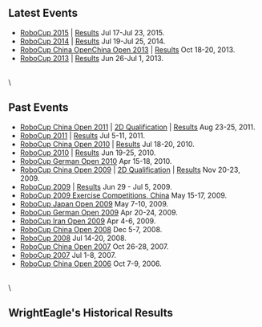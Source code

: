 Latest Events
-------------

-   [RoboCup 2015](http://www.robocup2015.org/) | [Results](http://result.robocup2015.org/show/item?id=66) Jul 17-Jul 23, 2015.
-   [RoboCup 2014](http://www.robocup2014.org/) | [Results](http://www.robocup2014.org/?page_id=3380) Jul 19-Jul 25, 2014.
-   [RoboCup China OpenChina Open 2013](http://www.rcccaa.org/) | [Results](http://rccnc.ustc.edu.cn/en/index.php/Results_of_Sim2D_in_RCO13) Oct 18-20, 2013.
-   [RoboCup 2013](http://www.robocup2013.org/) | [Results](http://www.oliverobst.eu/research/gliders2013-simulation-league-robocup-team-overview/robocup-2013) Jun 26-Jul 1, 2013.

\
\


Past Events
-----------

-   [RoboCup China Open 2011](http://ai.ustc.edu.cn/rco/rco11/) | [2D Qualification](http://ai.ustc.edu.cn/rco/rco11/2d/qualification.html) | [Results](http://ai.ustc.edu.cn/rco/rco11/2d/results.html) Aug 23-25, 2011.
-   [RoboCup 2011](http://www.robocup2011.org/) | [Results](http://sourceforge.net/apps/mediawiki/sserver/index.php?title=RoboCup2011/Competition)   Jul 5-11, 2011.
-   [RoboCup China Open 2010](http://www.hengruitongze.com/index.asp) | [Results](http://ai.ustc.edu.cn/rco/rco10/2d/results.html)   Jul 18-20, 2010.
-   [RoboCup 2010](http://robocup2010.org/) | [Results](http://julia.ist.tugraz.at/robocup2010/)   Jun 19-25, 2010.
-   [RoboCup German Open 2010](http://www.robocup-german-open.de)   Apr 15-18, 2010.
-   [RoboCup China Open 2009](http://www.hi-robot.com/rco2009/) | [2D
    Qualification](http://ai.ustc.edu.cn/rco/rco09/2d/qualification.html) | [Results](http://ai.ustc.edu.cn/rco/rco09/2d/results.html)  Nov 20-23, 2009.
-   [RoboCup 2009](http://www.robocup2009.org/) | [Results](http://romeo.ist.tugraz.at/robocup2009/)   Jun 29 - Jul 5, 2009.
-   [RoboCup 2009 Exercise Competitions, China](http://robocup-cn.org/exercise/)   May 15-17, 2009.
-   [RoboCup Japan Open 2009](http://www.robocup.or.jp/2009JP_OPEN_1_eng.htm)   May 7-10, 2009.
-   [RoboCup German Open 2009](http://www.robocup-german-open.de/)   Apr 20-24, 2009.
-   [RoboCup Iran Open 2009](http://www.iranopen2009.ir/)   Apr 4-6, 2009.
-   [RoboCup China Open 2008](http://ai.ustc.edu.cn/rco/rco08/)   Dec 5-7, 2008.
-   [RoboCup 2008](http://robocup-cn.org/)   Jul 14-20, 2008.
-   [RoboCup China Open 2007](http://ai.ustc.edu.cn/rco/rco07/)   Oct 26-28, 2007.
-   [RoboCup 2007](http://www.robocup-us.org/Old/robocup-2007/)   Jul 1-8, 2007.
-   [RoboCup China Open 2006](http://ai.ustc.edu.cn/rco/rco06/)   Oct 7-9, 2006.

\
\


WrightEagle's Historical Results 
--------------------------------

